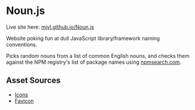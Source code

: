# Noun.js

Live site here: [mjvl.github.io/Noun.js](https://mjvl.github.io/Noun.js/)

Website poking fun at dull JavaScript library/framework naming conventions.

Picks random nouns from a list of common English nouns, and checks them against the NPM registry's list of package names using [npmsearch.com](https://npmsearch.com/).

## Asset Sources

* [Icons](https://github.com/encharm/Font-Awesome-SVG-PNG "Font Awesome")
* [Favicon](https://icons8.com/ "Icons8")
